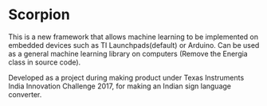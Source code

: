 # Scorpion

This is a new framework that allows machine learning to be implemented on embedded devices such as TI Launchpads(default) or Arduino. Can be used as a general machine learning library on computers (Remove the Energia class in source code).

Developed as a project during making product under Texas Instruments India Innovation Challenge 2017, for making an Indian sign language converter.
